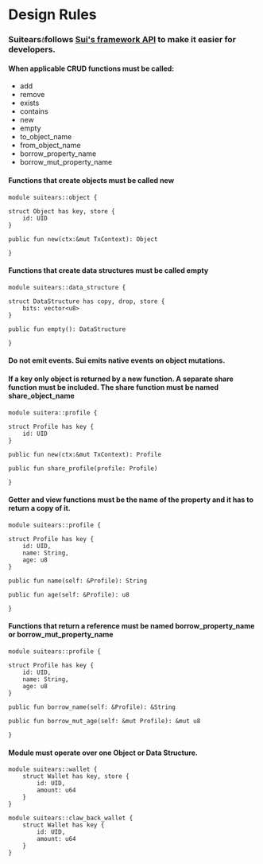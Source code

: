 # Design Rules

### Suitears💧follows [Sui's framework API](https://github.com/MystenLabs/sui/tree/main/crates/sui-framework/packages/sui-framework) to make it easier for developers.

#### When applicable CRUD functions must be called:

- add
- remove
- exists
- contains
- new
- empty
- to_object_name
- from_object_name
- borrow_property_name
- borrow_mut_property_name

#### Functions that create objects must be called new

```Move
module suitears::object {

struct Object has key, store {
	id: UID
}

public fun new(ctx:&mut TxContext): Object

}
```

#### Functions that create data structures must be called empty

```Move
module suitears::data_structure {

struct DataStructure has copy, drop, store {
	bits: vector<u8>
}

public fun empty(): DataStructure

}
```

#### Do not emit events. Sui emits native events on object mutations.

#### If a key only object is returned by a new function. A separate share function must be included. The share function must be named share_object_name

```Move
module suitera::profile {

struct Profile has key {
	id: UID
}

public fun new(ctx:&mut TxContext): Profile

public fun share_profile(profile: Profile)

}
```

#### Getter and view functions must be the name of the property and it has to return a copy of it.

```Move
module suitears::profile {

struct Profile has key {
	id: UID,
	name: String,
	age: u8
}

public fun name(self: &Profile): String

public fun age(self: &Profile): u8

}
```

#### Functions that return a reference must be named borrow_property_name or borrow_mut_property_name

```Move
module suitears::profile {

struct Profile has key {
	id: UID,
	name: String,
	age: u8
}

public fun borrow_name(self: &Profile): &String

public fun borrow_mut_age(self: &mut Profile): &mut u8

}
```

#### Module must operate over one Object or Data Structure.

```Move
module suitears::wallet {
	struct Wallet has key, store {
		id: UID,
		amount: u64
	}
}

module suitears::claw_back_wallet {
	struct Wallet has key {
		id: UID,
		amount: u64
	}
}
```
